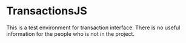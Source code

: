 # TransactionsJS

This is a test environment for transaction interface. There is no useful information for the people who is not in the project.